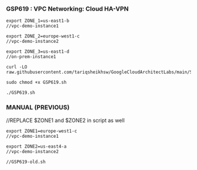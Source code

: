 ### GSP619 :  VPC Networking: Cloud HA-VPN 

```
export ZONE_1=us-east1-b
//vpc-demo-instance1

export ZONE_2=europe-west1-c
//vpc-demo-instance2

export ZONE_3=us-east1-d
//on-prem-instance1

```

```
curl -LO raw.githubusercontent.com/tariqsheikhsw/GoogleCloudArchitectLabs/main/Solutions/GSP619.sh

sudo chmod +x GSP619.sh

./GSP619.sh
```

### MANUAL (PREVIOUS)

//REPLACE $ZONE1 and $ZONE2 in script as well

```
export ZONE1=europe-west1-c
//vpc-demo-instance1

export ZONE2=us-east4-a
//vpc-demo-instance2

//GSP619-old.sh
```




